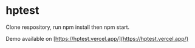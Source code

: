 # hptest

Clone respository, run npm install then npm start.

Demo available on [https://hptest.vercel.app/](https://hptest.vercel.app/)
